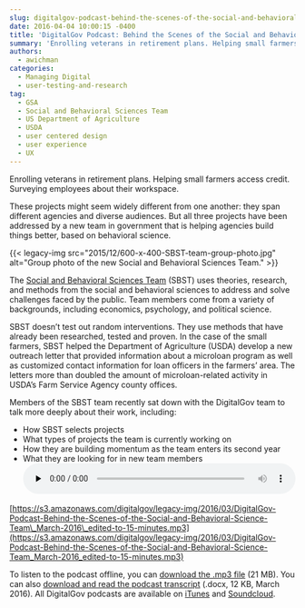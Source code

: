 ```yaml
---
slug: digitalgov-podcast-behind-the-scenes-of-the-social-and-behavioral-science-team
date: 2016-04-04 10:00:15 -0400
title: 'DigitalGov Podcast: Behind the Scenes of the Social and Behavioral Science Team'
summary: 'Enrolling veterans in retirement plans. Helping small farmers access credit. Surveying employees about their workspace. These projects might seem widely different from one another: they span different agencies and diverse audiences. But all three projects have been addressed by a new team in government that is helping agencies build things better, based on behavioral science.'
authors:
  - awichman
categories:
  - Managing Digital
  - user-testing-and-research
tag:
  - GSA
  - Social and Behavioral Sciences Team
  - US Department of Agriculture
  - USDA
  - user centered design
  - user experience
  - UX
---
```


Enrolling veterans in retirement plans. Helping small farmers access credit. Surveying employees about their workspace.

These projects might seem widely different from one another: they span different agencies and diverse audiences. But all three projects have been addressed by a new team in government that is helping agencies build things better, based on behavioral science.

{{< legacy-img src="2015/12/600-x-400-SBST-team-group-photo.jpg" alt="Group photo of the new Social and Behavioral Sciences Team." >}}

The [Social and Behavioral Sciences Team](https://sbst.gov/) (SBST) uses theories, research, and methods from the social and behavioral sciences to address and solve challenges faced by the public. Team members come from a variety of backgrounds, including economics, psychology, and political science.

SBST doesn’t test out random interventions. They use methods that have already been researched, tested and proven. In the case of the small farmers, SBST helped the Department of Agriculture (USDA) develop a new outreach letter that provided information about a microloan program as well as customized contact information for loan officers in the farmers’ area. The letters more than doubled the amount of microloan-related activity in USDA’s Farm Service Agency county offices.

Members of the SBST team recently sat down with the DigitalGov team to talk more deeply about their work, including:

  * How SBST selects projects
  * What types of projects the team is currently working on
  * How they are building momentum as the team enters its second year
  * What they are looking for in new team members<audio class="wp-audio-shortcode" id="audio-346181-6" preload="none" style="width: 100%;" controls="controls"><source type="audio/mpeg" src="https://s3.amazonaws.com/digitalgov/legacy-img/2016/03/DigitalGov-Podcast-Behind-the-Scenes-of-the-Social-and-Behavioral-Science-Team\_March-2016\_edited-to-15-minutes.mp3?_=6" />

[https://s3.amazonaws.com/digitalgov/legacy-img/2016/03/DigitalGov-Podcast-Behind-the-Scenes-of-the-Social-and-Behavioral-Science-Team\_March-2016\_edited-to-15-minutes.mp3](https://s3.amazonaws.com/digitalgov/legacy-img/2016/03/DigitalGov-Podcast-Behind-the-Scenes-of-the-Social-and-Behavioral-Science-Team_March-2016_edited-to-15-minutes.mp3)</audio> 

 

To listen to the podcast offline, you can [download the .mp3 file](https://s3.amazonaws.com/digitalgov/legacy-img/2016/03/DigitalGov-Podcast-Behind-the-Scenes-of-the-Social-and-Behavioral-Science-Team_March-2016_edited-to-15-minutes.mp3) (21 MB). You can also <a href="https://s3.amazonaws.com/digitalgov/legacy-img/2016/03/SBSTPodcastTranscript.docx" rel="">download and read the podcast transcript</a> (.docx, 12 KB, March 2016). All DigitalGov podcasts are available on [iTunes](https://itunes.apple.com/us/podcast/digitalgov-podcast/id1042016789) and [Soundcloud](https://soundcloud.com/digitalgov).